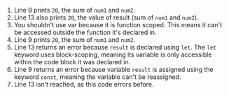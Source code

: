 1. Line 9 prints `20`, the sum of `num1` and `num2`.
2. Line 13 also prints `20`, the value of result (sum of `num1` and `num2`). 
3. You shouldn't use var because it is function scoped. This means it can't be accessed outside the function it's declared in. 
4. Line 9 prints `20`, the sum of `num1` and `num2`.
5. Line 13 returns an error because `result` is declared using `let`. The `let` keyword uses block-scoping, meaning its variable is only accessible within the code block it was declared in.
6. Line 9 returns an error because variable `result` is assigned using the keyword `const`, meaning the variable can't be reassigned.
7. Line 13 isn't reached, as this code errors before.